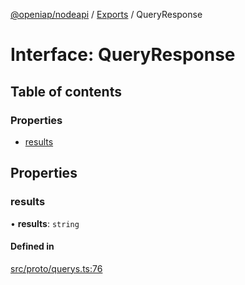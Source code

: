 [@openiap/nodeapi](../README.md) / [Exports](../modules.md) / QueryResponse

# Interface: QueryResponse

## Table of contents

### Properties

- [results](QueryResponse.md#results)

## Properties

### results

• **results**: `string`

#### Defined in

[src/proto/querys.ts:76](https://github.com/openiap/nodeapi/blob/a159861/src/proto/querys.ts#L76)
